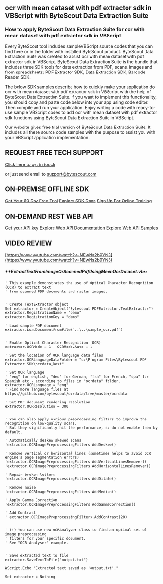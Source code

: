 ## ocr with mean dataset with pdf extractor sdk in VBScript with ByteScout Data Extraction Suite

### How to apply ByteScout Data Extraction Suite for ocr with mean dataset with pdf extractor sdk in VBScript

Every ByteScout tool includes sampleVBScript source codes that you can find here or in the folder with installed ByteScout product. ByteScout Data Extraction Suite was created to assist ocr with mean dataset with pdf extractor sdk in VBScript. ByteScout Data Extraction Suite is the bundle that includes three SDK tools for data extraction from PDF, scans, images and from spreadsheets: PDF Extractor SDK, Data Extraction SDK, Barcode Reader SDK.

The below SDK samples describe how to quickly make your application do ocr with mean dataset with pdf extractor sdk in VBScript with the help of ByteScout Data Extraction Suite. If you want to implement this functionality, you should copy and paste code below into your app using code editor. Then compile and run your application. Enjoy writing a code with ready-to-use sample VBScript codes to add ocr with mean dataset with pdf extractor sdk functions using ByteScout Data Extraction Suite in VBScript.

Our website gives free trial version of ByteScout Data Extraction Suite. It includes all these source code samples with the purpose to assist you with your VBScript application implementation.

## REQUEST FREE TECH SUPPORT

[Click here to get in touch](https://bytescout.zendesk.com/hc/en-us/requests/new?subject=ByteScout%20Data%20Extraction%20Suite%20Question)

or just send email to [support@bytescout.com](mailto:support@bytescout.com?subject=ByteScout%20Data%20Extraction%20Suite%20Question) 

## ON-PREMISE OFFLINE SDK 

[Get Your 60 Day Free Trial](https://bytescout.com/download/web-installer?utm_source=github-readme)
[Explore SDK Docs](https://bytescout.com/documentation/index.html?utm_source=github-readme)
[Sign Up For Online Training](https://academy.bytescout.com/)


## ON-DEMAND REST WEB API

[Get your API key](https://pdf.co/documentation/api?utm_source=github-readme)
[Explore Web API Documentation](https://pdf.co/documentation/api?utm_source=github-readme)
[Explore Web API Samples](https://github.com/bytescout/ByteScout-SDK-SourceCode/tree/master/PDF.co%20Web%20API)

## VIDEO REVIEW

[https://www.youtube.com/watch?v=NEwNs2b9YN8](https://www.youtube.com/watch?v=NEwNs2b9YN8)




<!-- code block begin -->

##### ****ExtractTextFromImageOrScannedPdfUsingMeanOcrDataset.vbs:**
    
```
' This example demonstrates the use of Optical Character Recognition (OCR) to extract text 
' from scanned PDF documents and raster images.


' Create TextExtractor object
Set extractor = CreateObject("Bytescout.PDFExtractor.TextExtractor")
extractor.RegistrationName = "demo"
extractor.RegistrationKey = "demo"

' Load sample PDF document
extractor.LoadDocumentFromFile("..\..\sample_ocr.pdf")


' Enable Optical Character Recognition (OCR)
extractor.OCRMode = 1 ' OCRMode.Auto = 1

' Set the location of OCR language data files
extractor.OCRLanguageDataFolder = "c:\Program Files\Bytescout PDF Extractor SDK\ocrdata_best"
			
' Set OCR language
' "eng" for english, "deu" for German, "fra" for French, "spa" for Spanish etc - according to files in "ocrdata" folder.
extractor.OCRLanguage = "eng"  
' Find more language files at https://github.com/bytescout/ocrdata/tree/master/ocrdata

' Set PDF document rendering resolution
extractor.OCRResolution = 300


' You can also apply various preprocessing filters to improve the recognition on low-quality scans.
' But they significantly hit the performance, so do not enable them by default.

' Automatically deskew skewed scans
'extractor.OCRImagePreprocessingFilters.AddDeskew()

' Remove vertical or horizontal lines (sometimes helps to avoid OCR engine's page segmentation errors)
'extractor.OCRImagePreprocessingFilters.AddVerticalLinesRemover()
'extractor.OCRImagePreprocessingFilters.AddHorizontalLinesRemover()

' Repair broken letters
'extractor.OCRImagePreprocessingFilters.AddDilate()

' Remove noise
'extractor.OCRImagePreprocessingFilters.AddMedian()

' Apply Gamma Correction	
'extractor.OCRImagePreprocessingFilters.AddGammaCorrection()

' Add Contrast
' extractor.OCRImagePreprocessingFilters.AddContrast(20)


' (!) You can use new OCRAnalyzer class to find an optimal set of image preprocessing 
' filters for your specific document.
' See "OCR Analyser" example.

	
' Save extracted text to file
extractor.SaveTextToFile("output.txt")

WScript.Echo "Extracted text saved as 'output.txt'."

Set extractor = Nothing


```

<!-- code block end -->